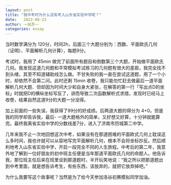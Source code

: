 ```yaml
---
layout: post
title: "我中考时为什么没有考入山东省实验中学呢？"
date:   2022-08-23
author: 一扶苏一
categories: essay
---
```


当时数学满分为 120分，时间2h，后面三个大题分别为：西数、平面欧氏几何（证明）、平面解析几何计算），每题9分。

考试时，我用了 45min 做完了前面所有题目和倒数第三个大题，开始做平面欧氏几何。我发现这道几何题和平常模拟考试练习的几何题有很大的差距，我完全找不到头绪，其至不知道辅助线怎么做。不甘失败的我一直在尝试这道题，用了一个小时，却依然不会第二问。此时还剩 15min 收卷，我只能勿忙赶去做最后一道平面解析几何大题．但却因为时间大少和自身大紧张，在解答的第一行「写出点D的坐标」时就把D的横纵坐标写反了，讲而导致二次函数解析式求措，发现时已经马上收卷，结果自然这道9分的大题一分没得。

加上前面的一些失误，我获得了99分的好成绩。后两道大题的得分为 4+0。但是我的同学却告诉我，最后-
一道大题格外的简单，又好想又好算，十分钟就能算完。最终我离省实验中学的分数线差7分，进入了济南市历城第二中学。

几年来我不止一次地回想这次中考，如果没有在那道困难的平面欧式几何上耽误这么多时间，我也许就可以从容地写完平面解析几何，根本不会将坐标抄反。然后顺利地考入山东省实验中学，开启一段完全不同的人生旅程。中考后的第二年，我意外地了解到一位好朋友的初中班主任便是当年那道平面欧氏几何的命题人。他告诉我，那位班主任后来在班里谈到那道题时，半开玩笑地说：“我之所以把那道题出到中考里面，就是想告诉考生，有些东西，该放弃的，就把它放弃掉吧。”

为什么我要写这个故事呢？当然是为了给今天参加洛谷初赛模拟同学加油。